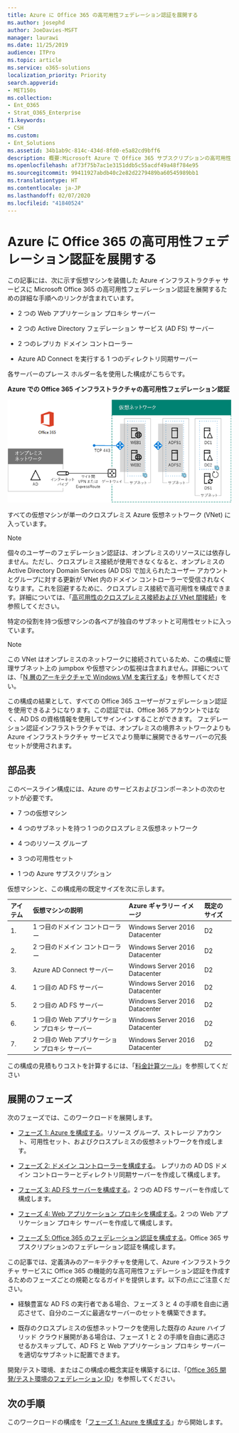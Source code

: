 ```yaml
---
title: Azure に Office 365 の高可用性フェデレーション認証を展開する
ms.author: josephd
author: JoeDavies-MSFT
manager: laurawi
ms.date: 11/25/2019
audience: ITPro
ms.topic: article
ms.service: o365-solutions
localization_priority: Priority
search.appverid:
- MET150s
ms.collection:
- Ent_O365
- Strat_O365_Enterprise
f1.keywords:
- CSH
ms.custom:
- Ent_Solutions
ms.assetid: 34b1ab9c-814c-434d-8fd0-e5a82cd9bff6
description: 概要:Microsoft Azure で Office 365 サブスクリプションの高可用性フェデレーション認証を構成します。
ms.openlocfilehash: af73f75b7ac1e3151ddb5c55acdf49a48f784e95
ms.sourcegitcommit: 99411927abdb40c2e82d2279489ba60545989bb1
ms.translationtype: HT
ms.contentlocale: ja-JP
ms.lasthandoff: 02/07/2020
ms.locfileid: "41840524"
---
```

# <a name="deploy-high-availability-federated-authentication-for-office-365-in-azure"></a>Azure に Office 365 の高可用性フェデレーション認証を展開する

この記事には、次に示す仮想マシンを装備した Azure インフラストラクチャ サービスに Microsoft Office 365 の高可用性フェデレーション認証を展開するための詳細な手順へのリンクが含まれています。
  
- 2 つの Web アプリケーション プロキシ サーバー
    
- 2 つの Active Directory フェデレーション サービス (AD FS) サーバー
    
- 2 つのレプリカ ドメイン コントローラー
    
- Azure AD Connect を実行する 1 つのディレクトリ同期サーバー
    
各サーバーのプレース ホルダー名を使用した構成がこちらです。
  
**Azure での Office 365 インフラストラクチャの高可用性フェデレーション認証**

![Azure での高可用性 Office 365 フェデレーション認証インフラストラクチャの最終構成](media/c5da470a-f2aa-489a-a050-df09b4d641df.png)
  
すべての仮想マシンが単一のクロスプレミス Azure 仮想ネットワーク (VNet) に入っています。 
  
> [!NOTE]
> 個々のユーザーのフェデレーション認証は、オンプレミスのリソースには依存しません。ただし、クロスプレミス接続が使用できなくなると、オンプレミスの Active Directory Domain Services (AD DS) で加えられたユーザー アカウントとグループに対する更新が VNet 内のドメイン コントローラーで受信されなくなります。これを回避するために、クロスプレミス接続で高可用性を構成できます。詳細については、「[高可用性のクロスプレミス接続および VNet 間接続](https://docs.microsoft.com/azure/vpn-gateway/vpn-gateway-highlyavailable)」を参照してください。
  
特定の役割を持つ仮想マシンの各ペアが独自のサブネットと可用性セットに入っています。
  
> [!NOTE]
> この VNet はオンプレミスのネットワークに接続されているため、この構成に管理サブネット上の jumpbox や仮想マシンの監視は含まれません。詳細については、「[N 層のアーキテクチャで Windows VM を実行する](https://docs.microsoft.com/azure/guidance/guidance-compute-n-tier-vm)」を参照してください。 
  
この構成の結果として、すべての Office 365 ユーザーがフェデレーション認証を使用できるようになります。この認証では、Office 365 アカウントではなく、AD DS の資格情報を使用してサインインすることができます。 フェデレーション認証インフラストラクチャでは、オンプレミスの境界ネットワークよりも Azure インフラストラクチャ サービスでより簡単に展開できるサーバーの冗長セットが使用されます。
  
## <a name="bill-of-materials"></a>部品表

このベースライン構成には、Azure のサービスおよびコンポーネントの次のセットが必要です。
  
- 7 つの仮想マシン
    
- 4 つのサブネットを持つ 1 つのクロスプレミス仮想ネットワーク
    
- 4 つのリソース グループ
    
- 3 つの可用性セット
    
- 1 つの Azure サブスクリプション
    
仮想マシンと、この構成用の既定サイズを次に示します。
  
|**アイテム**|**仮想マシンの説明**|**Azure ギャラリー イメージ**|**既定のサイズ**|
|:-----|:-----|:-----|:-----|
|1.  <br/> |1 つ目のドメイン コントローラー  <br/> |Windows Server 2016 Datacenter  <br/> |D2  <br/> |
|2.  <br/> |2 つ目のドメイン コントローラー  <br/> |Windows Server 2016 Datacenter  <br/> |D2  <br/> |
|3.  <br/> |Azure AD Connect サーバー  <br/> |Windows Server 2016 Datacenter  <br/> |D2  <br/> |
|4.  <br/> |1 つ目の AD FS サーバー  <br/> |Windows Server 2016 Datacenter  <br/> |D2  <br/> |
|5.  <br/> |2 つ目の AD FS サーバー  <br/> |Windows Server 2016 Datacenter  <br/> |D2  <br/> |
|6.  <br/> |1 つ目の Web アプリケーション プロキシ サーバー  <br/> |Windows Server 2016 Datacenter  <br/> |D2  <br/> |
|7.  <br/> |2 つ目の Web アプリケーション プロキシ サーバー  <br/> |Windows Server 2016 Datacenter  <br/> |D2  <br/> |
   
この構成の見積もりコストを計算するには、「[料金計算ツール](https://azure.microsoft.com/pricing/calculator/)」を参照してください
  
## <a name="phases-of-deployment"></a>展開のフェーズ

次のフェーズでは、このワークロードを展開します。
  
- [フェーズ 1: Azure を構成する](high-availability-federated-authentication-phase-1-configure-azure.md)。リソース グループ、ストレージ アカウント、可用性セット、およびクロスプレミスの仮想ネットワークを作成します。
    
- [フェーズ 2: ドメイン コントローラーを構成する](high-availability-federated-authentication-phase-2-configure-domain-controllers.md)。 レプリカの AD DS ドメイン コントローラーとディレクトリ同期サーバーを作成して構成します。
    
- [フェーズ 3: AD FS サーバーを構成する](high-availability-federated-authentication-phase-3-configure-ad-fs-servers.md)。2 つの AD FS サーバーを作成して構成します。
    
- [フェーズ 4: Web アプリケーション プロキシを構成する](high-availability-federated-authentication-phase-4-configure-web-application-pro.md)。2 つの Web アプリケーション プロキシ サーバーを作成して構成します。
    
- [フェーズ 5: Office 365 のフェデレーション認証を構成する](high-availability-federated-authentication-phase-5-configure-federated-authentic.md)。Office 365 サブスクリプションのフェデレーション認証を構成します。
    
この記事では、定義済みのアーキテクチャを使用して、Azure インフラストラクチャ サービスに Office 365 の機能的な高可用性フェデレーション認証を作成するためのフェーズごとの規範となるガイドを提供します。以下の点にご注意ください。
  
- 経験豊富な AD FS の実行者である場合、フェーズ 3 と 4 の手順を自由に適応させて、自分のニーズに最適なサーバーのセットを構築できます。
    
- 既存のクロスプレミスの仮想ネットワークを使用した既存の Azure ハイブリッド クラウド展開がある場合は、フェーズ 1 と 2 の手順を自由に適応させるかスキップして、AD FS と Web アプリケーション プロキシ サーバーを適切なサブネットに配置できます。
    
開発/テスト環境、またはこの構成の概念実証を構築するには、「[Office 365 開発/テスト環境のフェデレーション ID](federated-identity-for-your-office-365-dev-test-environment.md)」を参照してください。
  
## <a name="next-step"></a>次の手順

このワークロードの構成を「[フェーズ 1: Azure を構成する](high-availability-federated-authentication-phase-1-configure-azure.md)」から開始します。  
  

